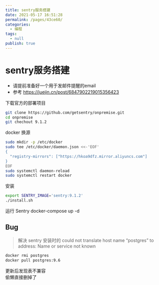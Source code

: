 ```yaml
---
title: sentry服务搭建
date: 2021-05-17 16:51:28
permalink: /pages/43ce60/
categories: 
  - 编程
tags: 
  - null
publish: true
---
```


# sentry服务搭建

* 请提前准备好一个用于发邮件提醒的email
* 参考 <https://juejin.cn/post/6847902219015356423>

下载官方的部署项目

```bash
git clone https://github.com/getsentry/onpremise.git
cd onpremise
git chechout 9.1.2
```

docker 换源

```bash
sudo mkdir -p /etc/docker
sudo tee /etc/docker/daemon.json <<-'EOF'
{
  "registry-mirrors": ["https://hkoa9dfz.mirror.aliyuncs.com"]
}
EOF
sudo systemctl daemon-reload
sudo systemctl restart docker
```

安装

```bash
export SENTRY_IMAGE='sentry:9.1.2'
./install.sh
```

运行 Sentry
docker-compose up -d

## Bug

> 解决 sentry 安装时的 could not translate host name “postgres” to address: Name or service not known

```bash
docker rmi postgres
docker pull postgres:9.6
```

更新后发现表不兼容  
偷懒直接删掉了
